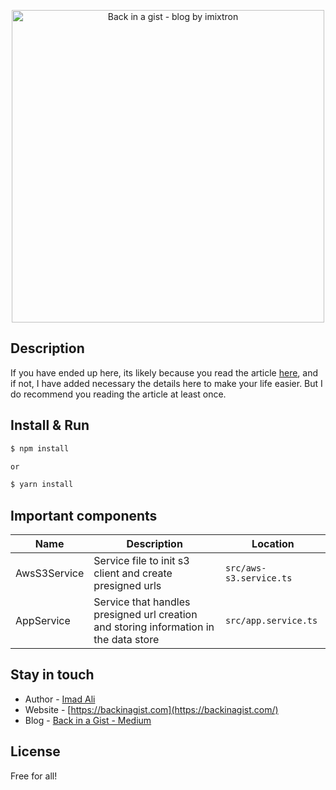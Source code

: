 <p align="center">
  <a href="http://backinagist.com/" target="blank"><img src="https://backinagist.com/BIG_logo_light.svg" width="500" alt="Back in a gist - blog by imixtron" /></a>
</p>

## Description
If you have ended up here, its likely because you read the article [here](https://medium.com/p/f8b75250ce9d), and if not, I have added necessary the details here to make your life easier. But I do recommend you reading the article at least once.

## Install & Run

```bash
$ npm install

or

$ yarn install
```

## Important components

| Name         | Description                                                                           | Location                |
|--------------|---------------------------------------------------------------------------------------|-------------------------|
| AwsS3Service | Service file to init s3 client and create presigned urls                              | `src/aws-s3.service.ts` |
| AppService   | Service that handles presigned url creation and storing information in the data store | `src/app.service.ts`    |



## Stay in touch

- Author - [Imad Ali](https://imixtron.com)
- Website - [https://backinagist.com](https://backinagist.com/)
- Blog - [Back in a Gist - Medium](https://blog.backinagist.com)

## License

Free for all!

